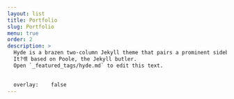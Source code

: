 ```yaml
---
layout: list
title: Portfolio
slug: Portfolio
menu: true
order: 2
description: >
  Hyde is a brazen two-column Jekyll theme that pairs a prominent sidebar with uncomplicated content.
  It?셲 based on Poole, the Jekyll butler.
  Open `_featured_tags/hyde.md` to edit this text.
  

  overlay:    false
---
```


